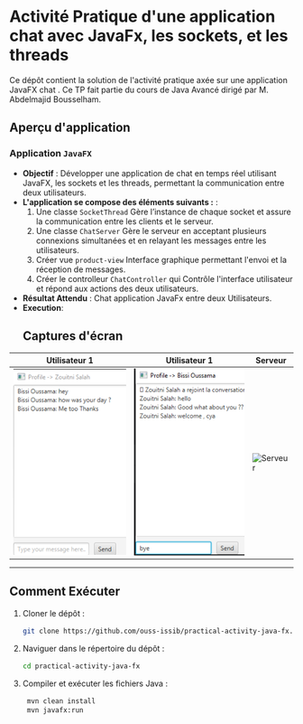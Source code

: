 
# Activité Pratique d'une application chat avec JavaFx, les sockets, et les threads

Ce dépôt contient la solution de l'activité pratique axée sur une application JavaFX chat . Ce TP fait partie du cours de Java Avancé dirigé par M. Abdelmajid Bousselham.

## Aperçu d'application

### Application `JavaFX`

- **Objectif** : Développer une application de chat en temps réel utilisant JavaFX, les sockets et les threads, permettant la communication entre deux utilisateurs.
- **L'application se compose des éléments suivants :** :
  1. Une classe `SocketThread` Gère l’instance de chaque socket et assure la communication entre les clients et le serveur.
  2. Une classe `ChatServer` Gère le serveur en acceptant plusieurs connexions simultanées et en relayant les messages entre les utilisateurs.
  2. Créer  vue `product-view` Interface graphique permettant l'envoi et la réception de messages.
  3. Créer le controlleur `ChatController` qui Contrôle l'interface utilisateur et répond aux actions des deux utilisateurs.
- **Résultat Attendu** : Chat application JavaFx entre deux Utilisateurs.
- **Execution**: 
   ## Captures d'écran

| Utilisateur 1 | Utilisateur 1 | Serveur |
|---|---|---|
| ![Utilisateur 1](./captures/user1.png) | ![Utilisateur 2](./captures/user2.png) | ![Serveur](./captures/server.png) |

 <hr>
 

   
## Comment Exécuter

1. Cloner le dépôt :
   ```bash
   git clone https://github.com/ouss-issib/practical-activity-java-fx.git

2. Naviguer dans le répertoire du dépôt :
   ```bash
   cd practical-activity-java-fx

3. Compiler et exécuter les fichiers Java :
   ```bash
    mvn clean install
    mvn javafx:run


